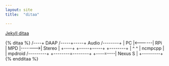 ```yaml
---
layout: site
title:  "ditaa"

---
```


[Jekyll ditaa][jekyll-ditaa]

{% ditaa %}
/----+  DAAP /-----+-----+ Audio  /--------+
| PC |<------| RPi | MPD |------->| Stereo |
+----+       +-----+-----+        +--------+
   |                 ^ ^
   |     ncmpcpp     | | mpdroid /---------+
   +--------=--------+ +----=----| Nexus S |
                                 +---------+
{% endditaa %}


[jekyll-ditaa]: https://github.com/matze/jekyll-ditaa
